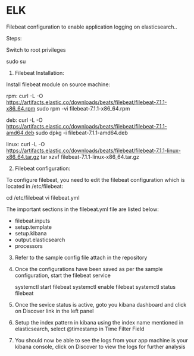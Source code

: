 # ELK

Filebeat configuration to enable application logging on elasticsearch..

Steps:

Switch to root privileges

  sudo su

1) Filebeat Installation:

Install filebeat module on source machine:
  
rpm:
curl -L -O https://artifacts.elastic.co/downloads/beats/filebeat/filebeat-7.1.1-x86_64.rpm
sudo rpm -vi filebeat-7.1.1-x86_64.rpm

deb:
curl -L -O https://artifacts.elastic.co/downloads/beats/filebeat/filebeat-7.1.1-amd64.deb
sudo dpkg -i filebeat-7.1.1-amd64.deb

linux:
curl -L -O https://artifacts.elastic.co/downloads/beats/filebeat/filebeat-7.1.1-linux-x86_64.tar.gz
tar xzvf filebeat-7.1.1-linux-x86_64.tar.gz
  
2) Filebeat configuration:
 
To configure filebeat, you need to edit the filebeat configuration which is located in /etc/filebeat:
 
 cd /etc/filebeat
 vi filebeat.yml
   
 The important sections in the filebeat.yml file are listed below:
 - filebeat.inputs
 - setup.template
 - setup.kibana
 - output.elasticsearch
 - processors
      
3) Refer to the sample config file attach in the repository
  
  
4) Once the configurations have been saved as per the sample configuration, start the filebeat service
  
    systemctl start filebeat
    systemctl enable filebeat
    systemctl status filebeat
  
5) Once the sevice status is active, goto you kibana dashboard and click on Discover link in the left panel


6) Setup the index pattern in kibana using the index name mentioned in elasticsearch, select @timestamp in Time Filter Field


7) You should now be able to see the logs from your app machine is your kibana console, click on Discover to view the logs for further analysis
